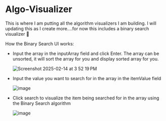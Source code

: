 # Algo-Visualizer
This is where I am putting all the algorithm visualizers I am building. I will updating this as I create more....for now this includes a binary search visualizer 🍻

How the Binary Search UI works:

* Input the array in the inputArray field and click Enter. The array can be unsorted, it will sort the array for you and display sorted array for you. 
  
  ![Screenshot 2025-02-14 at 3 52 19 PM](https://github.com/user-attachments/assets/a7231b7b-ef8c-44c2-98b9-53b3c764b6a6)

* Input the value you want to search for in the array in the itemValue field

  ![image](https://github.com/user-attachments/assets/ed9f3311-4518-4273-950d-6d75e13254df)

* Click search to visualize the item being searched for in the array using the Binary Search algorithm

  ![image](https://github.com/user-attachments/assets/81f8995c-9dcd-42cf-b00b-70c3460f67bd)

